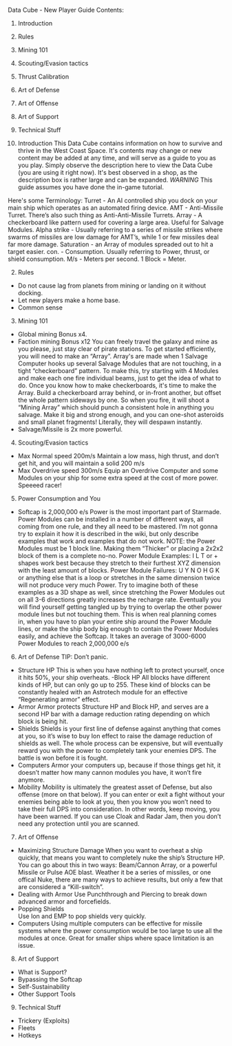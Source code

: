 Data Cube - New Player Guide
Contents:

1. Introduction
2.  Rules
3.  Mining 101
4.  Scouting/Evasion tactics
5.  Thrust Calibration
6.  Art of Defense
7.  Art of Offense
8.  Art of Support
9. Technical Stuff

1. Introduction
This Data Cube contains information on how to survive and thrive in the West Coast Space.
It's contents may change or new content may be added at any time, and will serve as a guide to you as you play.
Simply observe the description here to view the Data Cube (you are using it right now). It's best observed in a shop, as the description box is rather large and can be expanded. 
*WARNING* This guide assumes you have done the in-game tutorial.

Here's some Terminology:
Turret - An AI controlled ship you dock on your main ship which operates as an automated firing device.
AMT - Anti-Missile Turret. There’s also such thing as Anti-Anti-Missile Turrets.
Array - A checkerboard like pattern used for covering a large area. Useful for Salvage Modules.
Alpha strike - Usually referring to a series of missile strikes where swarms of missiles are low damage for AMT’s, while 1 or few missiles deal far more damage.
Saturation - an Array of modules spreaded out to hit a target easier.
con. - Consumption. Usually referring to Power, thrust, or shield consumption.
M/s - Meters per second. 1 Block = Meter.

2. Rules
- Do not cause lag from planets from mining or landing on it without docking.
- Let new players make a home base.
- Common sense

3. Mining 101
- Global mining Bonus x4.
- Faction mining Bonus x12
You can freely travel the galaxy and mine as you please, just stay clear of pirate stations. To get started efficiently, you will need to make an “Array”. Array's are made when 1 Salvage Computer hooks up several Salvage Modules that are not touching, in a tight “checkerboard” pattern. To make this, try starting with 4 Modules and make each one fire individual beams, just to get the idea of what to do. Once you know how to make checkerboards, it's time to make the Array. Build a checkerboard array behind, or in-front another, but offset the whole pattern sideways by one. So when you fire, it will shoot a “Mining Array” which should punch a consistent hole in anything you salvage. Make it big and strong enough, and you can one-shot asteroids and small planet fragments! Literally, they will despawn instantly.
- Salvage/Missile is 2x more powerful.

4. Scouting/Evasion tactics
- Max Normal speed 200m/s
Maintain a low mass, high thrust, and don’t get hit, and you will maintain a solid 200 m/s
- Max Overdrive speed 300m/s
Equip an Overdrive Computer and some Modules on your ship for some extra speed at the cost of more power. Speeeed racer!

5. Power Consumption and You
- Softcap is 2,000,000 e/s
Power is the most important part of Starmade. Power Modules can be installed in a number of different ways, all coming from one rule, and they all need to be mastered. I’m not gonna try to explain it how it is described in the wiki, but only describe examples that work and examples that do not work. NOTE: the Power Modules must be 1 block line. Making them “Thicker” or placing a 2x2x2 block of them is a complete no-no.
Power Module Examples:
I L T or + shapes work best because they stretch to their furthest XYZ dimension with the least amount of blocks.
Power Module Failures:
U Y N O H G K or anything else that is a loop or stretches in the same dimension twice will not produce very much Power.
Try to imagine both of these examples as a 3D shape as well, since stretching the Power Modules out on all 3-6 directions greatly increases the recharge rate.  Eventually you will find yourself getting tangled up by trying to overlap the other power module lines but not touching them. This is when real planning comes in, when you have to plan your entire ship around the Power Module lines, or make the ship body big enough to contain the Power Modules easily, and achieve the Softcap.
It takes an average of 3000-6000 Power Modules to reach 2,000,000 e/s

6. Art of Defense
TIP: Don’t panic.
- Structure HP
This is when you have nothing left to protect yourself, once it hits 50%, your ship overheats.
-Block HP
All blocks have different kinds of HP, but can only go up to 255. These kind of blocks can be constantly healed with an Astrotech module for an effective “Regenerating armor” effect.
- Armor
Armor protects Structure HP and Block HP, and serves are a second HP bar with a damage reduction rating depending on which block is being hit. 
- Shields
Shields is your first line of defense against anything that comes at you, so it’s wise to buy Ion effect to raise the damage reduction of shields as well. The whole process can be expensive, but will eventually reward you with the power to completely tank your enemies DPS. The battle is won before it is fought.
- Computers
Armor your computers up, because if those things get hit, it doesn’t matter how many cannon modules you have, it won’t fire anymore.
- Mobility
Mobility is ultimately the greatest asset of Defense, but also offense (more on that below). If you can enter or exit a fight without your enemies being able to look at you, then you know you won’t need to take their full DPS into consideration. In other words, keep moving, you have been warned. If you can use Cloak and Radar Jam, then you don’t need any protection until you are scanned.

7. Art of Offense
- Maximizing Structure Damage
When you want to overheat a ship quickly, that means you want to completely nuke the ship’s Structure HP. You can go about this in two ways: Beam/Cannon Array, or a powerful Missile or Pulse AOE blast. Weather it be a series of missiles, or one offical Nuke, there are many ways to achieve results, but only a few that are considered a “Kill-switch”.
- Dealing with Armor
Use Punchthrough and Piercing to break down advanced armor and forcefields.
- Popping Shields                        
Use Ion and EMP to pop shields very quickly.
- Computers
Using multiple computers can be effective for missile systems where the power consumption would be too large to use all the modules at once. Great for smaller ships where space limitation is an issue.

8. Art of Support
- What is Support?
- Bypassing the Softcap
- Self-Sustainability
- Other Support Tools

9. Technical Stuff
- Trickery (Exploits)
- Fleets
- Hotkeys
